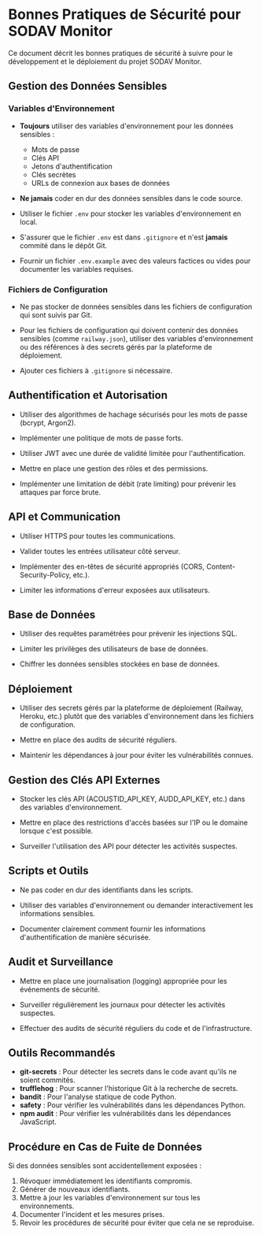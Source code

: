 # Bonnes Pratiques de Sécurité pour SODAV Monitor

Ce document décrit les bonnes pratiques de sécurité à suivre pour le développement et le déploiement du projet SODAV Monitor.

## Gestion des Données Sensibles

### Variables d'Environnement

- **Toujours** utiliser des variables d'environnement pour les données sensibles :
  - Mots de passe
  - Clés API
  - Jetons d'authentification
  - Clés secrètes
  - URLs de connexion aux bases de données

- **Ne jamais** coder en dur des données sensibles dans le code source.

- Utiliser le fichier `.env` pour stocker les variables d'environnement en local.

- S'assurer que le fichier `.env` est dans `.gitignore` et n'est **jamais** commité dans le dépôt Git.

- Fournir un fichier `.env.example` avec des valeurs factices ou vides pour documenter les variables requises.

### Fichiers de Configuration

- Ne pas stocker de données sensibles dans les fichiers de configuration qui sont suivis par Git.

- Pour les fichiers de configuration qui doivent contenir des données sensibles (comme `railway.json`), utiliser des variables d'environnement ou des références à des secrets gérés par la plateforme de déploiement.

- Ajouter ces fichiers à `.gitignore` si nécessaire.

## Authentification et Autorisation

- Utiliser des algorithmes de hachage sécurisés pour les mots de passe (bcrypt, Argon2).

- Implémenter une politique de mots de passe forts.

- Utiliser JWT avec une durée de validité limitée pour l'authentification.

- Mettre en place une gestion des rôles et des permissions.

- Implémenter une limitation de débit (rate limiting) pour prévenir les attaques par force brute.

## API et Communication

- Utiliser HTTPS pour toutes les communications.

- Valider toutes les entrées utilisateur côté serveur.

- Implémenter des en-têtes de sécurité appropriés (CORS, Content-Security-Policy, etc.).

- Limiter les informations d'erreur exposées aux utilisateurs.

## Base de Données

- Utiliser des requêtes paramétrées pour prévenir les injections SQL.

- Limiter les privilèges des utilisateurs de base de données.

- Chiffrer les données sensibles stockées en base de données.

## Déploiement

- Utiliser des secrets gérés par la plateforme de déploiement (Railway, Heroku, etc.) plutôt que des variables d'environnement dans les fichiers de configuration.

- Mettre en place des audits de sécurité réguliers.

- Maintenir les dépendances à jour pour éviter les vulnérabilités connues.

## Gestion des Clés API Externes

- Stocker les clés API (ACOUSTID_API_KEY, AUDD_API_KEY, etc.) dans des variables d'environnement.

- Mettre en place des restrictions d'accès basées sur l'IP ou le domaine lorsque c'est possible.

- Surveiller l'utilisation des API pour détecter les activités suspectes.

## Scripts et Outils

- Ne pas coder en dur des identifiants dans les scripts.

- Utiliser des variables d'environnement ou demander interactivement les informations sensibles.

- Documenter clairement comment fournir les informations d'authentification de manière sécurisée.

## Audit et Surveillance

- Mettre en place une journalisation (logging) appropriée pour les événements de sécurité.

- Surveiller régulièrement les journaux pour détecter les activités suspectes.

- Effectuer des audits de sécurité réguliers du code et de l'infrastructure.

## Outils Recommandés

- **git-secrets** : Pour détecter les secrets dans le code avant qu'ils ne soient commités.
- **trufflehog** : Pour scanner l'historique Git à la recherche de secrets.
- **bandit** : Pour l'analyse statique de code Python.
- **safety** : Pour vérifier les vulnérabilités dans les dépendances Python.
- **npm audit** : Pour vérifier les vulnérabilités dans les dépendances JavaScript.

## Procédure en Cas de Fuite de Données

Si des données sensibles sont accidentellement exposées :

1. Révoquer immédiatement les identifiants compromis.
2. Générer de nouveaux identifiants.
3. Mettre à jour les variables d'environnement sur tous les environnements.
4. Documenter l'incident et les mesures prises.
5. Revoir les procédures de sécurité pour éviter que cela ne se reproduise. 